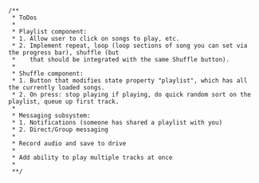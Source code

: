     /** 
     * ToDos
     * 
     * Playlist component:
     * 1. Allow user to click on songs to play, etc.
     * 2. Implement repeat, loop (loop sections of song you can set via the progress bar), shuffle (but 
     *    that should be integrated with the same Shuffle button).
     * 
     * Shuffle component:
     * 1. Button that modifies state property "playlist", which has all the currently loaded songs.
     * 2. On press: stop playing if playing, do quick random sort on the playlist, queue up first track.
     * 
     * Messaging subsystem:
     * 1. Notifications (someone has shared a playlist with you)
     * 2. Direct/Group messaging
     * 
     * Record audio and save to drive
     * 
     * Add ability to play multiple tracks at once
     *
     **/